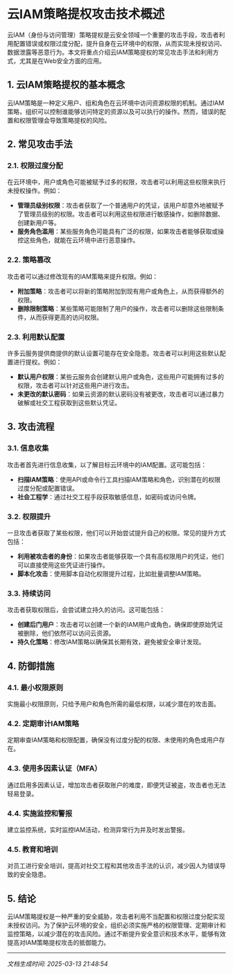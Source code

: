 # 云IAM策略提权攻击技术概述

云IAM（身份与访问管理）策略提权是云安全领域一个重要的攻击手段，攻击者利用配置错误或权限过度分配，提升自身在云环境中的权限，从而实现未授权访问、数据泄露等恶意行为。本文将重点介绍云IAM策略提权的常见攻击手法和利用方式，尤其是在Web安全方面的应用。

## 1. 云IAM策略提权的基本概念

云IAM策略是一种定义用户、组和角色在云环境中访问资源权限的机制。通过IAM策略，组织可以控制谁能够访问特定的资源以及可以执行的操作。然而，错误的配置和权限管理会导致策略提权的风险。

## 2. 常见攻击手法

### 2.1. 权限过度分配

在云环境中，用户或角色可能被赋予过多的权限，攻击者可以利用这些权限来执行未授权操作。例如：

- **管理员级别权限**：攻击者获取了一个普通用户的凭证，该用户却意外地被赋予了管理员级别的权限。攻击者可以利用这些权限进行敏感操作，如删除数据、创建新用户等。
- **服务角色滥用**：某些服务角色可能具有广泛的权限，如果攻击者能够获取或操控这些角色，就能在云环境中进行恶意操作。

### 2.2. 策略篡改

攻击者可以通过修改现有的IAM策略来提升权限。例如：

- **附加策略**：攻击者可以将新的策略附加到现有用户或角色上，从而获得额外的权限。
- **删除限制策略**：某些策略可能限制了用户的操作，攻击者可以删除这些限制条件，从而获得更高的访问权限。

### 2.3. 利用默认配置

许多云服务提供商提供的默认设置可能存在安全隐患。攻击者可以利用这些默认配置进行提权。例如：

- **默认用户权限**：某些云服务会创建默认用户或角色，这些用户可能拥有过多的权限，攻击者可以针对这些用户进行攻击。
- **未更改的默认密码**：如果云资源的默认密码没有被更改，攻击者可以通过暴力破解或社交工程获取到这些默认凭证。

## 3. 攻击流程

### 3.1. 信息收集

攻击者首先进行信息收集，以了解目标云环境中的IAM配置。这可能包括：

- **扫描IAM策略**：使用API或命令行工具扫描IAM策略和角色，识别潜在的权限过度分配或配置错误。
- **社会工程学**：通过社交工程手段获取敏感信息，如密码或访问令牌。

### 3.2. 权限提升

一旦攻击者获取了某些权限，他们可以开始尝试提升自己的权限。常见的提升方式包括：

- **利用被攻击者的身份**：如果攻击者能够获取一个具有高权限用户的凭证，他们可以直接使用这些凭证进行操作。
- **脚本化攻击**：使用脚本自动化权限提升过程，比如批量调整IAM策略。

### 3.3. 持续访问

攻击者获取权限后，会尝试建立持久的访问。这可能包括：

- **创建后门用户**：攻击者可以创建一个新的IAM用户或角色，确保即使原始凭证被删除，他们依然可以访问云资源。
- **持久化策略**：修改IAM策略以确保其长期有效，避免被安全审计发现。

## 4. 防御措施

### 4.1. 最小权限原则

实施最小权限原则，只给予用户和角色所需的最低权限，以减少潜在的攻击面。

### 4.2. 定期审计IAM策略

定期审查IAM策略和权限配置，确保没有过度分配的权限、未使用的角色或用户存在。

### 4.3. 使用多因素认证（MFA）

通过启用多因素认证，增加攻击者获取账户的难度，即便凭证被盗，攻击者也无法轻易登录。

### 4.4. 实施监控和警报

建立监控系统，实时监控IAM活动，检测异常行为并及时发出警报。

### 4.5. 教育和培训

对员工进行安全培训，提高对社交工程和其他攻击手法的认识，减少因人为错误导致的安全隐患。

## 5. 结论

云IAM策略提权是一种严重的安全威胁，攻击者利用不当配置和权限过度分配实现未授权访问。为了保护云环境的安全，组织必须实施严格的权限管理、定期审计和监控策略，以减少潜在的攻击风险。通过不断提升安全意识和技术水平，能够有效提高对IAM策略提权攻击的抵御能力。

---

*文档生成时间: 2025-03-13 21:48:54*











